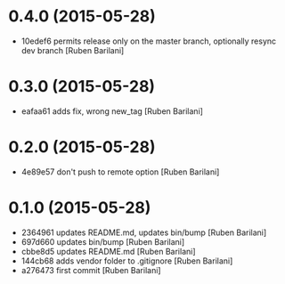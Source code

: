 # 0.4.0 (2015-05-28)

- 10edef6 permits release only on the master branch, optionally resync dev branch [Ruben Barilani]


# 0.3.0 (2015-05-28)

- eafaa61 adds fix, wrong new_tag [Ruben Barilani]


# 0.2.0 (2015-05-28)

- 4e89e57 don't push to remote option [Ruben Barilani]


# 0.1.0 (2015-05-28)

- 2364961 updates README.md, updates bin/bump [Ruben Barilani]
- 697d660 updates bin/bump [Ruben Barilani]
- cbbe8d5 updates README.md [Ruben Barilani]
- 144cb68 adds vendor folder to .gitignore [Ruben Barilani]
- a276473 first commit [Ruben Barilani]
